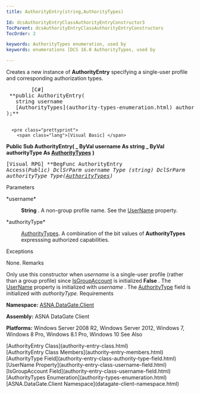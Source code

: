 ```yaml
---
title: AuthorityEntry(string,AuthorityTypes)

Id: dcsAuthorityEntryClassAuthorityEntryConstructor3
TocParent: dcsAuthorityEntryClassAuthorityEntryConstructors
TocOrder: 2

keywords: AuthorityTypes enumeration, used by
keywords: enumerations [DCS 16.0 AuthorityTypes, used by

---
```


<span>Creates a new instance of <span> **AuthorityEntry** </span> specifying a single-user profile and corresponding authorization types</span>.
<pre class="prettyprint">
        <span class="lang">[C#]</span>
 **public AuthorityEntry(
   string username
   [AuthorityTypes](authority-types-enumeration.html) authorityType
);** 
      </pre>
      <pre class="prettyprint">
        <span class="lang">[Visual Basic] </span>
 **Public Sub AuthorityEntry( _
   ByVal username As string _
   ByVal authorityType As [AuthorityTypes](authority-types-enumeration.html)** 
 **)** 
      </pre>
      <pre class="prettyprint">
        <span class="lang">[Visual RPG]</span>
 **BegFunc AuthorityEntry Access(*Public)
   DclSrParm username Type (*string)
   DclSrParm authorityType Type([AuthorityTypes](authority-types-enumeration.html))** 
      </pre>

Parameters

<dl>
        <dt>
 *username* 
        </dt>
        <dd>

**String** . A non-group profile name. See the [ UserName](authority-entry-class-username-field.html) property.
</dd>
        <dt>
 *authorityType* 
        </dt>
        <dd>

[AuthorityTypes](authority-types-enumeration.html). A combination of the bit values of **AuthorityTypes** expresssing authorized capabilities.
</dd>
</dl>

Exceptions

None.
Remarks

Only use this constructor when *username* is a single-user profile (rather than a group profile) since [ IsGroupAccount](authority-entry-class-username-field.html) is initialized **False** . The [ UserName](authority-entry-class-username-field.html) property is initialized with *username* . The [ AuthorityType](authority-entry-class-authority-type-field.html) field is initialized with *authorityType.* 
Requirements

**Namespace:** [ASNA.DataGate.Client](datagate-client-namespace.html) 

**Assembly:** ASNA DataGate Client

**Platforms:** Windows Server 2008 R2, Windows Server 2012, Windows 7, Windows 8 Pro, Windows 8.1 Pro, Windows 10
See Also

<dl />
      [AuthorityEntry Class](authority-entry-class.html)
      <br />
      [AuthorityEntry Class Members](authority-entry-members.html)
      <br />
      [AuthorityType Field](authority-entry-class-authority-type-field.html)
      <br />
      [UserName Property](authority-entry-class-username-field.html)
      <br />
      [IsGroupAccount Field](authority-entry-class-username-field.html)
      <br />
      [AuthorityTypes Enumeration](authority-types-enumeration.html)
      <br />
      [ASNA.DataGate.Client Namespace](datagate-client-namespace.html)

